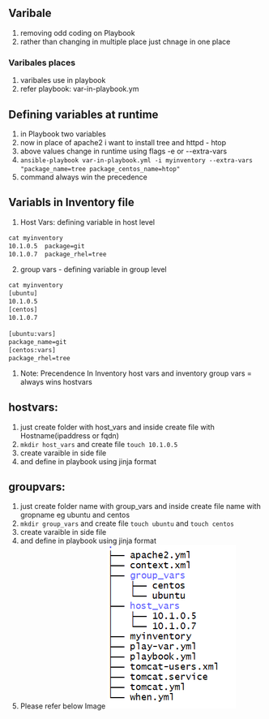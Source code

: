 ## Varibale
  1. removing odd coding on Playbook 
  2. rather than changing in multiple place just chnage in one place 

### Varibales places
  1. varibales use in playbook 
  2. refer playbook: var-in-playbook.ym 

## Defining variables at runtime
  1. in Playbook two variables 
  2. now in place of apache2 i want to install tree and httpd - htop 
  3. above values change in runtime using flags  -e or --extra-vars
  4. ```ansible-playbook var-in-playbook.yml -i myinventory --extra-vars "package_name=tree package_centos_name=htop"``` 
  5. command always win the precedence 

## Variabls in Inventory file 
1. Host Vars: defining variable in host level 
```
cat myinventory
10.1.0.5  package=git
10.1.0.7  package_rhel=tree
```  
2. group vars - defining variable in group level
```
cat myinventory
[ubuntu] 
10.1.0.5
[centos] 
10.1.0.7

[ubuntu:vars] 
package_name=git
[centos:vars]
package_rhel=tree 

``` 
1. Note: Precendence In Inventory host vars and inventory group vars = always wins hostvars 

## hostvars: 
   1. just create folder with host_vars and inside create file with Hostname(ipaddress or fqdn) 
   2. ```mkdir host_vars``` and create file ```touch 10.1.0.5``` 
   3. create varaible in side file 
   4. and define in playbook using jinja format

## groupvars: 
  1. just create folder name with group_vars and inside create file name with gropname eg ubuntu and centos 
  2. ```mkdir group_vars``` and create file ```touch ubuntu``` and ```touch centos```
  3. create varaible in side file 
  4. and define in playbook using jinja format 
  5. Please refer below Image
   ![Vars](../Images/Vars.PNG) 




